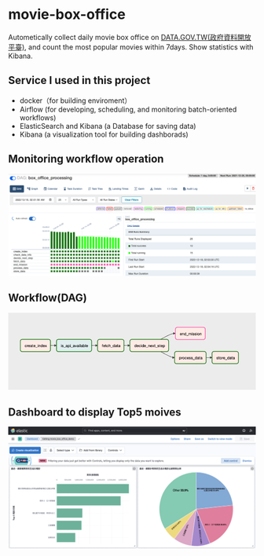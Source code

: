 # movie-box-office
Autometically collect daily movie box office on [DATA.GOV.TW(政府資料開放平臺)](https://data.gov.tw/dataset/94224), 
and count the most popular movies within 7days. Show statistics with Kibana.

## Service I used in this project
- docker（for building enviroment）
- Airflow (for developing, scheduling, and monitoring batch-oriented workflows)
- ElasticSearch and Kibana (a Database for saving data)  
- Kibana (a visualization tool for building dashborads)  

## Monitoring workflow operation
<img src="pics/monitor_view.png">  

## Workflow(DAG) 
<img src="pics/workflow.png">  

## Dashboard to display Top5 moives
<img src="pics/dashboard.png">  
